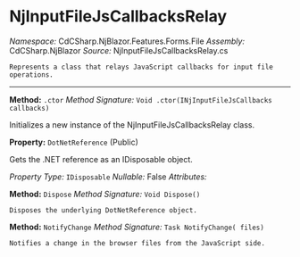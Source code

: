 # NjInputFileJsCallbacksRelay

*Namespace:* CdCSharp.NjBlazor.Features.Forms.File
*Assembly:* CdCSharp.NjBlazor
*Source:* NjInputFileJsCallbacksRelay.cs



    Represents a class that relays JavaScript callbacks for input file operations.
    
---

**Method:** `.ctor`
*Method Signature:* `Void .ctor(INjInputFileJsCallbacks callbacks)`

Initializes a new instance of the NjInputFileJsCallbacksRelay class.



**Property:** `DotNetReference` (Public)

Gets the .NET reference as an IDisposable object.

*Property Type:* `IDisposable`
*Nullable:* False
*Attributes:* 


**Method:** `Dispose`
*Method Signature:* `Void Dispose()`


    Disposes the underlying DotNetReference object.
    



**Method:** `NotifyChange`
*Method Signature:* `Task NotifyChange( files)`


    Notifies a change in the browser files from the JavaScript side.
    


